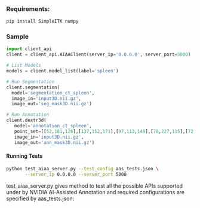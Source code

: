 ### Requirements:
```bash
pip install SimpleITK numpy 
```

### Sample
```python
import client_api
client = client_api.AIAAClient(server_ip='0.0.0.0', server_port=5000)

# List Models
models = client.model_list(label='spleen')

# Run Segmentation
client.segmentation(
  model='segmentation_ct_spleen', 
  image_in='input3D.nii.gz',
  image_out='seg_mask3D.nii.gz')

# Run Annotation
client.dextr3d(
   model='annotation_ct_spleen',
   point_set=[[52,181,126],[137,152,171],[97,113,148],[78,227,115],[72,178,80],[97,175,188]],
   image_in='input3D.nii.gz',
   image_out='ann_mask3D.nii.gz')
```

#### Running Tests
```bash
python test_aiaa_server.py --test_config aas_tests.json \
       --server_ip 0.0.0.0 --server_port 5000
```

test_aiaa_server.py gives method to test all the possible APIs supported under by NVIDIA AI-Assisted Annotation and required configurations are specified by aas_tests.json:
